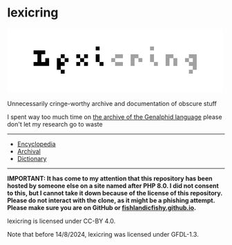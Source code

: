 # lexicring

![lexicring](lexicring.png)

Unnecessarily cringe-worthy archive and documentation of obscure stuff

I spent way too much time on [the archive of the Genalphid language](/archival/languages/genalphid-language.md) please don't let my research go to waste

---

* [Encyclopedia](wiki)
* [Archival](archival)
* [Dictionary](dict)

---

**IMPORTANT: It has come to my attention that this repository has been hosted by someone else on a site named after PHP 8.0. I did not consent to this, but I cannot take it down because of the license of this repository. Please do not interact with the clone, as it might be a phishing attempt. Please make sure you are on GitHub or [fishlandicfishy.github.io](fishlandicfishy.github.io).**

lexicring is licensed under CC-BY 4.0.

Note that before 14/8/2024, lexicring was licensed under GFDL-1.3.
